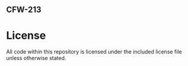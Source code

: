 ## CFW-213

# License
All code within this repository is licensed under the included license file unless otherwise stated.
